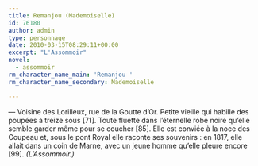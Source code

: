 ```yaml
---
title: Remanjou (Mademoiselle)
id: 76180
author: admin
type: personnage
date: 2010-03-15T08:29:11+00:00
excerpt: "L'Assommoir"
novel:
  - assommoir
rm_character_name_main: 'Remanjou '
rm_character_name_secondary: Mademoiselle

---
```

— Voisine des Lorilleux, rue de la Goutte d&rsquo;Or. Petite vieille qui habille des poupées à treize sous [71]. Toute fluette dans l&rsquo;éternelle robe noire qu&rsquo;elle semble garder même pour se coucher [85]. Elle est conviée à la noce des Coupeau et, sous le pont Royal elle raconte ses souvenirs : en 1817, elle allait dans un coin de Marne, avec un jeune homme qu&rsquo;elle pleure encore [99]. _(L&rsquo;Assommoir.)_